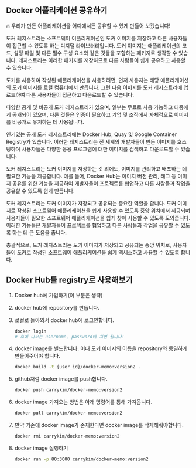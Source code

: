 ## Docker 어플리케이션 공유하기

<aside>
🔥 우리가 만든 어플리케이션을 어디에서든 공유할 수 있게 만들어 보겠습니다!

</aside>

도커 레지스트리는 소프트웨어 어플리케이션인 도커 이미지를 저장하고 다른 사용자들이 접근할 수 있도록 하는 디지털 라이브러리입니다. 도커 이미지는 애플리케이션의 코드, 설정 파일 및 다른 필수 구성 요소와 같은 것들을 포함하는 패키지로 생각할 수 있습니다. 레지스트리는 이러한 패키지를 저장하므로 다른 사람들이 쉽게 공유하고 사용할 수 있습니다.

도커를 사용하여 작성된 애플리케이션을 사용하려면, 먼저 사용자는 해당 애플리케이션의 도커 이미지를 로컬 컴퓨터에서 만듭니다. 그런 다음 이미지를 도커 레지스트리에 업로드하여 다른 사용자들이 접근하고 다운로드할 수 있습니다.

다양한 공개 및 비공개 도커 레지스트리가 있으며, 일부는 무료로 사용 가능하고 대중에게 공개되어 있으며, 다른 것들은 인증이 필요하고 기업 및 조직에서 자체적으로 이미지를 비공개로 유지하는 데 사용됩니다.

인기있는 공개 도커 레지스트리에는 Docker Hub, Quay 및 Google Container Registry가 있습니다. 이러한 레지스트리는 전 세계의 개발자들이 만든 이미지를 호스팅하며 사용자들은 다양한 응용 프로그램에 대한 이미지를 검색하고 다운로드할 수 있습니다.

도커 레지스트리는 도커 이미지를 저장하는 것 외에도, 이미지를 관리하고 배포하는 데 필요한 기능을 제공합니다. 예를 들어, Docker Hub는 이미지 버전 관리, 태그 등 이미지 공유를 위한 기능을 제공하여 개발자들이 프로젝트를 협업하고 다른 사람들과 작업을 공유할 수 있도록 쉽게 만듭니다.

도커 레지스트리는 도커 이미지가 저장되고 공유되는 중요한 역할을 합니다. 도커 이미지로 작성된 소프트웨어 애플리케이션을 쉽게 사용할 수 있도록 중앙 위치에서 제공되며 사용자들이 필요한 소프트웨어 애플리케이션을 쉽게 찾아 사용할 수 있도록 도와줍니다. 이러한 기능들은 개발자들이 프로젝트를 협업하고 다른 사람들과 작업을 공유할 수 있도록 하는 데 큰 도움을 줍니다.

총괄적으로, 도커 레지스트리는 도커 이미지가 저장되고 공유되는 중앙 위치로, 사용자들이 도커로 작성된 소프트웨어 애플리케이션을 쉽게 액세스하고 사용할 수 있도록 합니다.

## **Docker Hub를 registry로 사용해보기**

1. Docker hub에 가입하기(이 부분은 생략)
2. docker hub에 repository를 만듭니다.
    
    
    
3. 로컬로 돌아와서 docker hub에 로그인합니다.
    
    ```bash
    docker login
    # 후에 나오는 username, password에 치면 됩니다!
    ```
    
4. docker image를 빌드합니다. 이때 도커 이미지의 이름을 repository와 동일하게 만들어주어야 합니다.
    
    ```bash
    docker build -t {user_id}/docker-memo:version2 .
    ```
    
5. github처럼 docker image를 push합니다.
    
    ```bash
    docker push carrykim/docker-memo:version2
    ```
    
    
    
6. docker image 가져오는 방법은 아래 명령어를 통해 가져옵니다.
    
    ```bash
    docker pull carrykim/docker-memo:version2
    ```
    
7. 만약 기존에 docker image가 존재한다면 docker image를 삭제해줘야합니다.
    
    ```bash
    docker rmi carrykim/docker-memo:version2
    ```
    
8. docker image 실행하기
    
    ```bash
    docker run -p 80:3000 carrykim/docker-memo:version2
    ```
